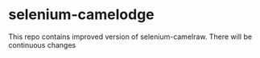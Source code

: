 # selenium-camelodge

This repo contains improved version of selenium-camelraw.
There will be continuous changes